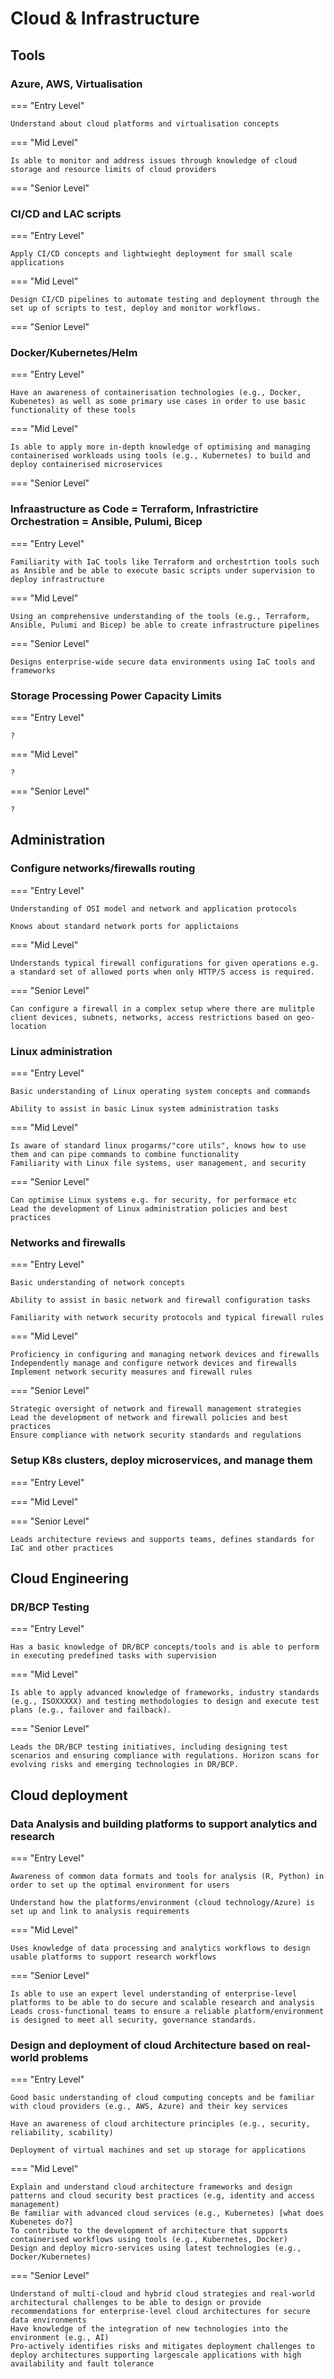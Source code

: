 # Cloud & Infrastructure

## Tools



### Azure, AWS, Virtualisation

=== "Entry Level"

    Understand about cloud platforms and virtualisation concepts


=== "Mid Level"

    Is able to monitor and address issues through knowledge of cloud storage and resource limits of cloud providers

=== "Senior Level"






### CI/CD and LAC scripts

=== "Entry Level"

    Apply CI/CD concepts and lightwieght deployment for small scale applications


=== "Mid Level"

    Design CI/CD pipelines to automate testing and deployment through the set up of scripts to test, deploy and monitor workflows.

=== "Senior Level"






### Docker/Kubernetes/Helm

=== "Entry Level"

    Have an awareness of containerisation technologies (e.g., Docker, Kubenetes) as well as some primary use cases in order to use basic functionality of these tools


=== "Mid Level"

    Is able to apply more in-depth knowledge of optimising and managing containerised workloads using tools (e.g., Kubernetes) to build and deploy containerised microservices

=== "Senior Level"






### Infraastructure as Code = Terraform, Infrastrictire Orchestration = Ansible, Pulumi, Bicep

=== "Entry Level"

    Familiarity with IaC tools like Terraform and orchestrtion tools such as Ansible and be able to execute basic scripts under supervision to deploy infrastructure


=== "Mid Level"

    Using an comprehensive understanding of the tools (e.g., Terraform, Ansible, Pulumi and Bicep) be able to create infrastructure pipelines

=== "Senior Level"

    Designs enterprise-wide secure data environments using IaC tools and frameworks




### Storage Processing Power Capacity Limits

=== "Entry Level"

    ?


=== "Mid Level"

    ?

=== "Senior Level"

    ?


## Administration



### Configure networks/firewalls routing

=== "Entry Level"

    Understanding of OSI model and network and application protocols

    Knows about standard network ports for applictaions


=== "Mid Level"

    Understands typical firewall configurations for given operations e.g. a standard set of allowed ports when only HTTP/S access is required.


=== "Senior Level"

    Can configure a firewall in a complex setup where there are mulitple client devices, subnets, networks, access restrictions based on geo-location





### Linux administration

=== "Entry Level"

    Basic understanding of Linux operating system concepts and commands

    Ability to assist in basic Linux system administration tasks


=== "Mid Level"

    Is aware of standard linux progarms/"core utils", knows how to use them and can pipe commands to combine functionality
    Familiarity with Linux file systems, user management, and security

=== "Senior Level"

    Can optimise Linux systems e.g. for security, for performace etc
    Lead the development of Linux administration policies and best practices




### Networks and firewalls

=== "Entry Level"

    Basic understanding of network concepts

    Ability to assist in basic network and firewall configuration tasks

    Familiarity with network security protocols and typical firewall rules


=== "Mid Level"

    Proficiency in configuring and managing network devices and firewalls
    Independently manage and configure network devices and firewalls
    Implement network security measures and firewall rules

=== "Senior Level"

    Strategic oversight of network and firewall management strategies
    Lead the development of network and firewall policies and best practices
    Ensure compliance with network security standards and regulations




### Setup K8s clusters, deploy microservices, and manage them

=== "Entry Level"




=== "Mid Level"



=== "Senior Level"

    Leads architecture reviews and supports teams, defines standards for IaC and other practices


## Cloud Engineering



### DR/BCP Testing

=== "Entry Level"

    Has a basic knowledge of DR/BCP concepts/tools and is able to perform in executing predefined tasks with supervision


=== "Mid Level"

    Is able to apply advanced knowledge of frameworks, industry standards (e.g., ISOXXXXX) and testing methodologies to design and execute test plans (e.g., failover and failback).

=== "Senior Level"

    Leads the DR/BCP testing initiatives, including designing test scenarios and ensuring compliance with regulations. Horizon scans for evolving risks and emerging technologies in DR/BCP.


## Cloud deployment



### Data Analysis and building platforms to support analytics and research

=== "Entry Level"

    Awareness of common data formats and tools for analysis (R, Python) in order to set up the optimal environment for users

    Understand how the platforms/environment (cloud technology/Azure) is set up and link to analysis requirements


=== "Mid Level"

    Uses knowledge of data processing and analytics workflows to design usable platforms to support research workflows


=== "Senior Level"

    Is able to use an expert level understanding of enterprise-level platforms to be able to do secure and scalable research and analysis
    Leads cross-functional teams to ensure a reliable platform/environment is designed to meet all security, governance standards.




### Design and deployment of cloud Architecture based on real-world problems

=== "Entry Level"

    Good basic understanding of cloud computing concepts and be familiar with cloud providers (e.g., AWS, Azure) and their key services

    Have an awareness of cloud architecture principles (e.g., security, reliability, scability)

    Deployment of virtual machines and set up storage for applications




=== "Mid Level"

    Explain and understand cloud architecture frameworks and design patterns and cloud security best practices (e.g, identity and access management)
    Be familiar with advanced cloud services (e.g., Kubernetes) [what does Kubenetes do?]
    To contribute to the development of architecture that supports containerised workflows using tools (e.g., Kubernetes, Docker)
    Design and deploy micro-services using latest technologies (e.g., Docker/Kubernetes)

=== "Senior Level"

    Understand of multi-cloud and hybrid cloud strategies and real-world architectural challenges to be able to design or provide recommendations for enterprise-level cloud architectures for secure data environments
    Have knowledge of the integration of new technologies into the environment (e.g., AI)
    Pro-actively identifies risks and mitigates deployment challenges to deploy architectures supporting largescale applications with high availability and fault tolerance
